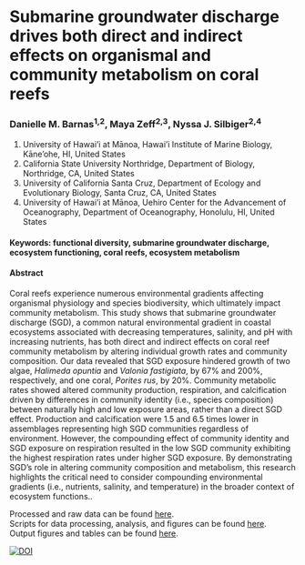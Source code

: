 # Submarine groundwater discharge drives both direct and indirect effects on organismal and community metabolism on coral reefs
### Danielle M. Barnas<sup>1,2</sup>, Maya Zeff<sup>2,3</sup>, Nyssa J. Silbiger<sup>2,4</sup>
1. University of Hawai’i at Mānoa, Hawai’i Institute of Marine Biology, Kāne’ohe, HI, United States
2. California State University Northridge, Department of Biology, Northridge, CA, United States
3. University of California Santa Cruz, Department of Ecology and Evolutionary Biology, Santa Cruz, CA, United States
4. University of Hawai’i at Mānoa, Uehiro Center for the Advancement of Oceanography, Department of Oceanography, Honolulu, HI, United States

#### Keywords: functional diversity, submarine groundwater discharge, ecosystem functioning, coral reefs, ecosystem metabolism

#### Abstract
Coral reefs experience numerous environmental gradients affecting organismal physiology and species biodiversity, which ultimately impact community metabolism. This study shows that submarine groundwater discharge (SGD), a common natural environmental gradient in coastal ecosystems associated with decreasing temperatures, salinity, and pH with increasing nutrients, has both direct and indirect effects on coral reef community metabolism by altering individual growth rates and community composition. Our data revealed that SGD exposure hindered growth of two algae, <i>Halimeda opuntia</i> and <i>Valonia fastigiata</i>, by 67% and 200%, respectively, and one coral, <i>Porites rus</i>, by 20%. Community metabolic rates showed altered community production, respiration, and calcification driven by differences in community identity (i.e., species composition) between naturally high and low exposure areas, rather than a direct SGD effect. Production and calcification were 1.5 and 6.5 times lower in assemblages representing high SGD communities regardless of environment. However, the compounding effect of community identity and SGD exposure on respiration resulted in the low SGD community exhibiting the highest respiration rates under higher SGD exposure. By demonstrating SGD’s role in altering community composition and metabolism, this research highlights the critical need to consider compounding environmental gradients (i.e., nutrients, salinity, and temperature) in the broader context of ecosystem functions..

Processed and raw data can be found [here](Data/).  
Scripts for data processing, analysis, and figures can be found [here](Scripts/).  
Output figures and tables can be found [here](/Output).

[![DOI](https://zenodo.org/badge/DOI/10.5281/zenodo.13892967.svg)](https://doi.org/10.5281/zenodo.13892967)
